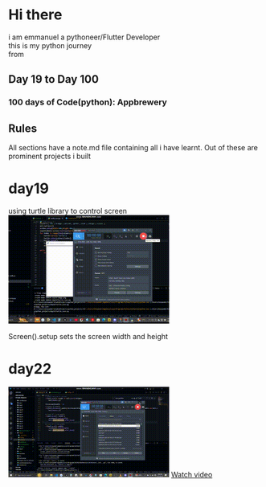 # Hi there

i am emmanuel a pythoneer/Flutter Developer  
this is my python journey  
from  

## Day 19 to Day 100

### 100 days of Code(python): Appbrewery

## Rules

All sections have a note.md file containing all i have learnt.
Out of these are prominent projects i built 
# day19
 using turtle library to control screen  
![Navigation turtle](day19/turtle.gif)

Screen().setup sets the screen width and height

# day22
![ping pong](day22/day22.gif)
[Watch video](https://github.com/xanderelsmith/Python/raw/refs/heads/main/day22/day22.mp4)